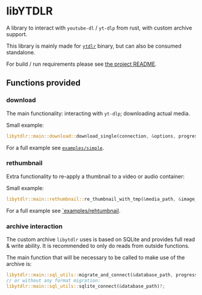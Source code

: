 # libYTDLR

A library to interact with `youtube-dl` / `yt-dlp` from rust, with custom archive support.

This library is mainly made for [`ytdlr`](https://github.com/hasezoey/yt-downloader-rust/tree/master/crates/ytdlr) binary, but can also be consumed standalone.

For build / run requirements please see [the project README](https://github.com/hasezoey/yt-downloader-rust/blob/master/README.md#requirements).

## Functions provided

### download

The main functionality: interacting with `yt-dlp`; downloading actual media.

Small example:

```rs
libytdlr::main::download::download_single(connection, &options, progress_callback, &mut result_vec)?;
```

For a full example see [`examples/simple`](https://github.com/hasezoey/yt-downloader-rust/tree/master/crates/libytdlr/examples/simple.rs).

### rethumbnail

Extra functionality to re-apply a thumbnail to a video or audio container:

Small example:

```rs
libytdlr::main::rethumbnail::re_thumbnail_with_tmp(&media_path, &image_path, &output_path)?;
```

For a full example see [`examples/rehtumbnail](https://github.com/hasezoey/yt-downloader-rust/tree/master/crates/libytdlr/examples/rethumbnail.rs).

### archive interaction

The custom archive `libytdlr` uses is based on SQLite and provides full read & write ability.
It is recommended to only do reads from outside functions.

The main function that will be necessary to be called to make use of the archive is:

```rs
libytdlr::main::sql_utils::migrate_and_connect(&database_path, progress_callback)?;
// or without any format migration:
libytdlr::main::sql_utils::sqlite_connect(&database_path)?;
```
